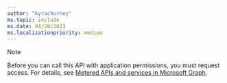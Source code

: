 ```yaml
---
author: "kyrachurney"
ms.topic: include
ms.date: 04/28/2023
ms.localizationpriority: medium
---
```


<!-- markdownlint-disable MD041-->

> [!NOTE]
> Before you can call this API with application permissions, you must request access. For details, see [Metered APIs and services in Microsoft Graph](/graph/metered-api-list).
